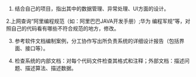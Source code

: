 1. 结合自己的项目，指出其中的数据管理、异常处理、UI方面的设计。

2.上网查询“阿里编程规范（如：阿里巴巴JAVA开发手册）;华为 编程军规”等，对照自己的代码看有哪些不符合规范的地方，修改。

3. 参考软件文档编制案例，分工协作写出所负责系统的详细设计报告（包括界面、接口等）。

4. 检查系统的内部文档：对每个代码文件检查其格式和注释；外部文档：描述问题、描述算法、描述数据。
